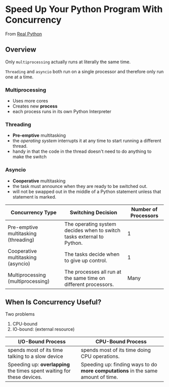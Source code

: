 # Speed Up Your Python Program With Concurrency

From [Real Python](https://realpython.com/python-concurrency/)

## Overview

Only `multiprocessing` actually runs at literally the same time. 
 
`Threading` and `asyncio` both run on a single processor and therefore only run one at a time. 
### Multiprocessing
- Uses more cores
- Creates new **process**
- each process runs in its own Python Interpreter

### Threading
- **Pre-emptive** multitasking
- the _operating system_ interrupts it at any time to start running a different thread.
- handy in that the code in the thread doesn't need to do anything to make the switch

### Asyncio
- **Cooperative** multitasking
- the task must announce when they are ready to be switched out.
- will not be swapped out in the middle of a Python statement unless that statement is marked.

| **Concurrency Type**                 | **Switching Decision**                                                | **Number of Processors** |
|--------------------------------------|-----------------------------------------------------------------------|--------------------------|
| Pre-emptive multitasking (threading) | The operating system decides when to switch tasks external to Python. | 1                        |
| Cooperative multitasking (asyncio)   | The tasks decide when to give up control.                             | 1                        |
| Multiprocessing (multiprocessing)    | The processes all run at the same time on different processors.       | Many                     |



## When Is Concurrency Useful?
Two problems
1. CPU-bound
2. IO-bound: (external resource)

| I/O-Bound Process                                                       | CPU-Bound Process                                                                 |
|-------------------------------------------------------------------------|-----------------------------------------------------------------------------------|
| spends most of its time talking to a slow device                        | spends most of its time doing CPU operations.                                     |
| Speeding up: **overlapping** the times spent waiting for these devices. | Speeding up: finding ways to do **more computations** in the same amount of time. |